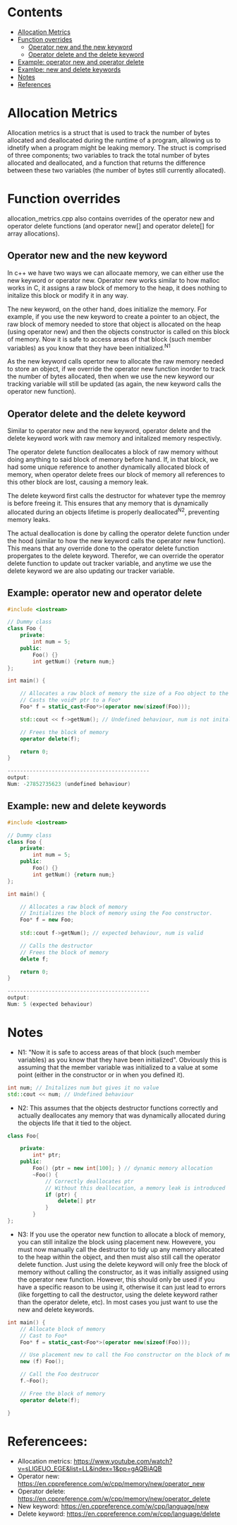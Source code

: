 # Contents
- [Allocation Metrics](#allocation-metrics)
- [Function overrides](#function-overrides)
    - [Operator new and the new keyword](#operator-new-and-the-new-keyword)
    - [Operator delete and the delete keyword](#operator-delete-and-the-delete-keyword)
- [Example: operator new and operator delete](#example-operator-new-and-operator-delete)
- [Examlpe: new and delete keywords](#example-new-and-delete-keywords)
- [Notes](#notes)
- [References](#referencees)

# Allocation Metrics
Allocation metrics is a struct that is used to track the number of bytes allocated and deallocated during the runtime of a program, allowing us to idnetify when a program might be leaking memory. The struct is comprised of three components; two variables to track the total number of bytes allocated and deallocated, and a function that returns the difference between these two variables (the number of bytes still currently allocated).

# Function overrides
allocation_metrics.cpp also contains overrides of the operator new and operator delete functions (and operator new[] and operator delete[] for array allocations).

## Operator new and the new keyword
In c++ we have two ways we can allocaate memory, we can either use the new keyword or operator new. Operator new works similar to how malloc works in C, it assigns a raw block of memory to the heap, it does nothing to initalize this block or modify it in any way. 

The new keyword, on the other hand, does initialize the memory. For example, if you use the new keyword to create a pointer to an object, the raw block of memory needed to store that object is allocated on the heap (using operator new) and then the objects constructor is called on this block of memory. Now it is safe to access areas of that block (such member variables) as you know that they have been initialized.<sup>N1</sup>

As the new keyword calls opertor new to allocate the raw memory needed to store an object, if we override the operator new function inorder to track the number of bytes allocated, then when we use the new keyword our tracking variable will still be updated (as again, the new keyword calls the operator new function).

## Operator delete and the delete keyword
Similar to operator new and the new keyword, operator delete and the delete keyword work with raw memory and initalized memory respectivly. 

The operator delete function deallocates a block of raw memory without doing anything to said block of memory before hand. If, in that block, we had some unique reference to another dynamically allocated block of memory, when operator delete frees our block of memory all references to this other block are lost, causing a memory leak. 

The delete keyword first calls the destructor for whatever type the memroy is before freeing it. This ensures that any memory that is dynamically allocated during an objects lifetime is properly deallocated<sup>N2</sup>, preventing memory leaks. 

The actual deallocation is done by calling the operator delete function under the hood (similar to how the new keyword calls the operator new function). This means that any override done to the operator delete function propergates to the delete keyword. Therefor, we can override the operator delete function to update out tracker variable, and anytime we use the delete keyword we are also updating our tracker variable.

## Example: operator new and operator delete
``` c++
#include <iostream>

// Dummy class
class Foo {
    private:
        int num = 5;
    public:
        Foo() {}
        int getNum() {return num;}
};

int main() {

    // Allocates a raw block of memory the size of a Foo object to the heap (void* ptr)
    // Casts the void* ptr to a Foo*
    Foo* f = static_cast<Foo*>(operator new(sizeof(Foo)));

    std::cout << f->getNum(); // Undefined behaviour, num is not initalized

    // Frees the block of memory
    operator delete(f);

    return 0;
}

---------------------------------------------
output:
Num: -27852735623 (undefined behaviour)
```

## Example: new and delete keywords
``` c++
#include <iostream>

// Dummy class
class Foo {
    private:
        int num = 5;
    public:
        Foo() {}
        int getNum() {return num;}
};

int main() {

    // Allocates a raw block of memory
    // Initializes the block of memory using the Foo constructor.
    Foo* f = new Foo;
    
    std::cout f->getNum(); // expected behaviour, num is valid

    // Calls the destructor
    // Frees the block of memory
    delete f;

    return 0;
}

---------------------------------------------
output:
Num: 5 (expected behaviour)
```

# Notes
- N1: "Now it is safe to access areas of that block (such member variables) as you know that they have been initialized". Obviously this is assuming that the member variable was initialized to a value at some point (either in the constructor or in when you defined it).

```c++
int num; // Initalizes num but gives it no value
std::cout << num; // Undefined behaviour
```
- N2: This assumes that the objects destructor functions correctly and actually deallocates any memory that was dynamically allocated during the objects life that it tied to the object.
```c++
class Foo{

    private:
        int* ptr;
    public:
        Foo() {ptr = new int[100]; } // dynamic memory allocation
        ~Foo() {
            // Correctly deallocates ptr
            // Without this deallocation, a memory leak is introduced
            if (ptr) { 
                delete[] ptr
            }
        }
};

```
- N3: If you use the operator new function to allocate a block of memory, you can still initalize the block using placement new. Howevere, you must now manually call the destructor to tidy up any memory allocated to the heap within the object, and then must also still call the operator delete function. Just using the delete keyword will only free the block of memory without calling the constructor, as it was initially assigned using the operator new function. However, this should only be used if you have a specific reason to be using it, otherwise it can just lead to errors (like forgetting to call the destructor, using the delete keyword rather than the operator delete, etc). In most cases you just want to use the new and delete keywords.

```c++
int main() {
    // Allocate block of memory
    // Cast to Foo*
    Foo* f = static_cast<Foo*>(operator new(sizeof(Foo)));

    // Use placement new to call the Foo constructor on the block of memory
    new (f) Foo();

    // Call the Foo destrucor
    f.~Foo();

    // Free the block of memory
    operator delete(f);

}
```

# Referencees:
- Allocation metrics: https://www.youtube.com/watch?v=sLlGEUO_EGE&list=LL&index=1&pp=gAQBiAQB
- Operator new: https://en.cppreference.com/w/cpp/memory/new/operator_new
- Operator delete: https://en.cppreference.com/w/cpp/memory/new/operator_delete
- New keyword: https://en.cppreference.com/w/cpp/language/new
- Delete keyword: https://en.cppreference.com/w/cpp/language/delete